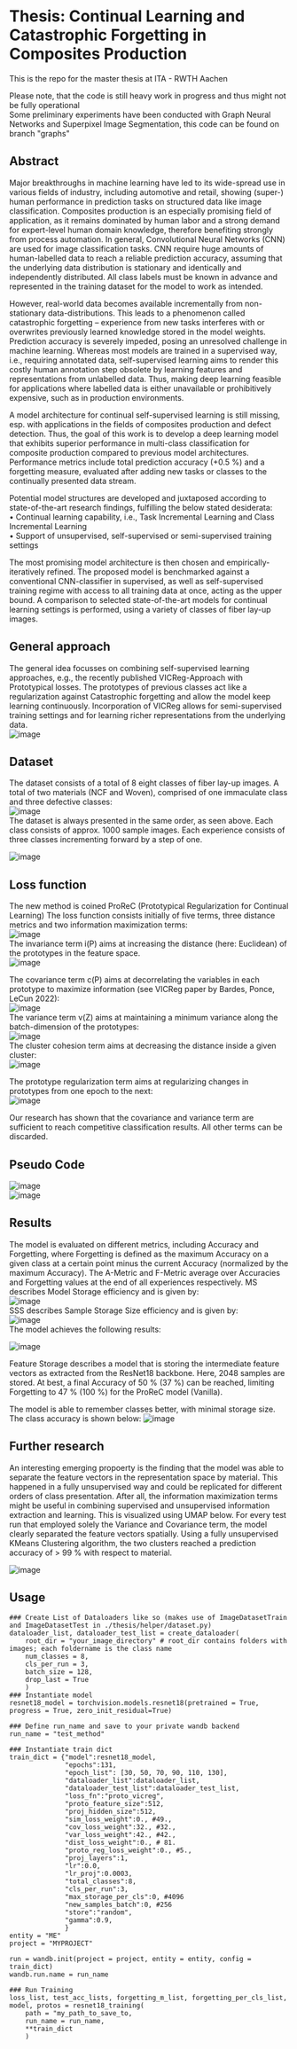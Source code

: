 # Thesis: Continual Learning and Catastrophic Forgetting in Composites Production
This is the repo for the master thesis at ITA - RWTH Aachen

Please note, that the code is still heavy work in progress and thus might not be fully operational <br />
Some preliminary experiments have been conducted with Graph Neural Networks and Superpixel Image Segmentation, this code can be found on branch "graphs"

## Abstract
Major breakthroughs in machine learning have led to its wide-spread use in various fields of industry, including automotive and retail, showing (super-) human performance in prediction tasks on structured data like image classification. Composites production is an especially promising field of application, as it remains dominated by human labor and a strong demand for expert-level human domain knowledge, therefore benefiting strongly from process automation.
In general, Convolutional Neural Networks (CNN) are used for image classification tasks. CNN require huge amounts of human-labelled data to reach a reliable prediction accuracy, assuming that the underlying data distribution is stationary and identically and independently distributed. All class labels must be known in advance and represented in the training dataset for the model to work as intended. <br />

However, real-world data becomes available incrementally from non-stationary data-distributions. This leads to a phenomenon called catastrophic forgetting – experience from new tasks interferes with or overwrites previously learned knowledge stored in the model weights. Prediction accuracy is severely impeded, posing an unresolved challenge in machine learning. Whereas most models are trained in a supervised way, i.e., requiring annotated data, self-supervised learning aims to render this costly human annotation step obsolete by learning features and representations from unlabelled data. Thus, making deep learning feasible for applications where labelled data is either unavailable or prohibitively expensive, such as in production environments. <br />

A model architecture for continual self-supervised learning is still missing, esp. with applications in the fields of composites production and defect detection.
Thus, the goal of this work is to develop a deep learning model that exhibits superior performance in multi-class classification for composite production compared to previous model architectures. Performance metrics include total prediction accuracy (+0.5 %) and a forgetting measure, evaluated after adding new tasks or classes to the continually presented data stream. <br />

Potential model structures are developed and juxtaposed according to state-of-the-art research findings, fulfilling the below stated desiderata:<br />
•	Continual learning capability, i.e., Task Incremental Learning and Class Incremental Learning<br />
•	Support of unsupervised, self-supervised or semi-supervised training settings <br />

The most promising model architecture is then chosen and empirically-iteratively refined. The proposed model is benchmarked against a conventional CNN-classifier in supervised, as well as self-supervised training regime with access to all training data at once, acting as the upper bound. A comparison to selected state-of-the-art models for continual learning settings is performed, using a variety of classes of fiber lay-up images. <br />

## General approach
The general idea focusses on combining self-supervised learning approaches, e.g., the recently published VICReg-Approach with Prototypical losses.
The prototypes of previous classes act like a regularization against Catastrophic forgetting and allow the model keep learning continuously.
Incorporation of VICReg allows for semi-supervised training settings and for learning richer representations from the underlying data. <br />
![image](https://user-images.githubusercontent.com/96831420/167251601-67681478-3400-42bc-a453-060f3a6dc912.png)

## Dataset
The dataset consists of a total of 8 eight classes of fiber lay-up images. A total of two materials (NCF and Woven), comprised of one immaculate class and three defective classes: <br/>
![image](https://user-images.githubusercontent.com/96831420/181204963-1bd3764a-54f6-40d9-afac-26fa79f11ce7.png) <br/>
The dataset is always presented in the same order, as seen above. Each class consists of approx. 1000 sample images.
Each experience consists of three classes incrementing forward by a step of one. <br />

![image](https://user-images.githubusercontent.com/96831420/181208151-152f2dfe-bf3f-4402-b3a7-51cf8176068e.png)


## Loss function
The new method is coined ProReC (Prototypical Regularization for Continual Learning)
The loss function consists initially of five terms, three distance metrics and two information maximization terms: <br/>
![image](https://user-images.githubusercontent.com/96831420/181211092-d6920f4e-7f03-45c3-b769-640854586ad9.png)
<br/>
The invariance term i(P) aims at increasing the distance (here: Euclidean) of the prototypes in the feature space. <br/>
![image](https://user-images.githubusercontent.com/96831420/181211251-76fe9ed5-7d00-427b-966d-22eed17fcddf.png)
<br/>

The covariance term c(P) aims at decorrelating the variables in each prototype to maximize information (see VICReg paper by Bardes, Ponce, LeCun 2022): <br/>
![image](https://user-images.githubusercontent.com/96831420/181211338-ab6854c9-e982-487a-ae11-0b83db176e1e.png)
<br/>
The variance term v(Z) aims at maintaining a minimum variance along the batch-dimension of the prototypes: <br/>
![image](https://user-images.githubusercontent.com/96831420/181211391-c3bb4c7b-afc2-4d79-9e15-6d50e9402d14.png)
<br/>
The cluster cohesion term aims at decreasing the distance inside a given cluster:<br/>
![image](https://user-images.githubusercontent.com/96831420/181211485-92582d12-e9ff-48c0-bb5a-e9c1b508bbad.png)
<br/>

The prototype regularization term aims at regularizing changes in prototypes from one epoch to the next: <br/>
![image](https://user-images.githubusercontent.com/96831420/181211533-a35ea904-1a1b-4419-a2a5-db9f113698c3.png)
<br/>

Our research has shown that the covariance and variance term are sufficient to reach competitive classification results.
All other terms can be discarded.

## Pseudo Code
![image](https://user-images.githubusercontent.com/96831420/181211917-f10aa5d5-6074-4406-a41e-e2754b870d61.png) <br/>
![image](https://user-images.githubusercontent.com/96831420/181211953-6057c233-e635-4cd5-9f43-75be01568ba9.png)
<br/>


## Results
The model is evaluated on different metrics, including Accuracy and Forgetting, where Forgetting is defined as the maximum Accuracy on a given class at a certain point minus the current Accuracy (normalized by the maximum Accuracy). 
The A-Metric and F-Metric average over Accuracies and Forgetting values at the end of all experiences respectively.
MS describes Model Storage efficiency and is given by: <br/>
![image](https://user-images.githubusercontent.com/96831420/181212270-5499f229-ef0c-460e-a2df-a86bdd7b507d.png)
<br/>
SSS describes Sample Storage Size efficiency and is given by: </br>
![image](https://user-images.githubusercontent.com/96831420/181212328-7b804eef-48d8-4345-90ea-404a3a0d9b47.png)
<br/>
The model achieves the following results:

![image](https://user-images.githubusercontent.com/96831420/181208248-14c6d343-f24b-41e7-8b66-5cc9648d3ed3.png)

Feature Storage describes a model that is storing the intermediate feature vectors as extracted from the ResNet18 backbone.
Here, 2048 samples are stored.
At best, a final Accuracy of 50 % (37 %) can be reached, limiting Forgetting to 47 % (100 %) for the ProReC model (Vanilla).

The model is able to remember classes better, with minimal storage size. The class accuracy is shown below:
![image](https://user-images.githubusercontent.com/96831420/181208718-c46e3223-5012-4daa-95c8-a90c38f4eff8.png)
<br/>
## Further research

An interesting emerging propoerty is the finding that the model was able to separate the feature vectors in the representation space by material.
This happened in a fully unsupervised way and could be replicated for different orders of class presentation. 
After all, the information maximization terms might be useful in combining supervised and unsupervised information extraction and learning.
This is visualized using UMAP below. For every test run that employed solely the Variance and Covariance term, the model clearly separated the feature vectors spatially. Using a fully unsupervised KMeans Clustering algorithm, the two clusters reached a prediction accuracy of > 99 % with respect to material.

![image](https://user-images.githubusercontent.com/96831420/181209452-e78b10fe-9639-4a79-8843-e5de25c9c730.png)


## Usage
```
### Create List of Dataloaders like so (makes use of ImageDatasetTrain and ImageDatasetTest in ./thesis/helper/dataset.py)
dataloader_list, dataloader_test_list = create_dataloader(
    root_dir = "your_image_directory" # root_dir contains folders with images; each foldername is the class name
    num_classes = 8, 
    cls_per_run = 3, 
    batch_size = 128,
    drop_last = True
    )
### Instantiate model
resnet18_model = torchvision.models.resnet18(pretrained = True, progress = True, zero_init_residual=True)

### Define run_name and save to your private wandb backend
run_name = "test_method"

### Instantiate train dict
train_dict = {"model":resnet18_model,
              "epochs":131,
              "epoch_list": [30, 50, 70, 90, 110, 130],
              "dataloader_list":dataloader_list,
              "dataloader_test_list":dataloader_test_list,
              "loss_fn":"proto_vicreg",
              "proto_feature_size":512,
              "proj_hidden_size":512,
              "sim_loss_weight":0., #49.,
              "cov_loss_weight":32., #32.,
              "var_loss_weight":42., #42.,
              "dist_loss_weight":0., # 81.
              "proto_reg_loss_weight":0., #5.,
              "proj_layers":1,
              "lr":0.0,
              "lr_proj":0.0003,
              "total_classes":8,
              "cls_per_run":3,
              "max_storage_per_cls":0, #4096
              "new_samples_batch":0, #256
              "store":"random",
              "gamma":0.9,
              }
entity = "ME"
project = "MYPROJECT"

run = wandb.init(project = project, entity = entity, config = train_dict)
wandb.run.name = run_name

### Run Training
loss_list, test_acc_lists, forgetting_m_list, forgetting_per_cls_list, model, protos = resnet18_training(
    path = "my_path_to_save_to, 
    run_name = run_name, 
    **train_dict
    )
```
